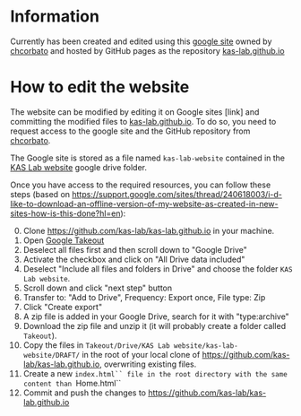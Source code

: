 # Information
Currently has been created and edited using this [google site](https://sites.google.com/d/1UQF6gsHwUSUk-Xvc8ijk4Eea7XsPrvoQ/p/1wv9rxmGsqJPXeADVysBtccI5aDW1tl35/edit) owned by [chcorbato](https://github.com/chcorbato) and hosted by GitHub pages as the repository [kas-lab.github.io](https://github.com/kas-lab/kas-lab.github.io)

# How to edit the website
The website can be modified by editing it on Google sites [link] and committing the modified files to [kas-lab.github.io](https://github.com/kas-lab/kas-lab.github.io). To do so, you need to request access to the google site and the GitHub repository from [chcorbato](https://github.com/chcorbato).

The Google site is stored as a file named `kas-lab-website` contained in the [KAS Lab website](https://drive.google.com/drive/folders/1fpc1uO4gT4ZBJebG-M4Jv5sYHr37G6R9?usp=drive_link) google drive folder.

Once you have access to the required resources, you can follow these steps (based on https://support.google.com/sites/thread/240618003/i-d-like-to-download-an-offline-version-of-my-website-as-created-in-new-sites-how-is-this-done?hl=en):

0. Clone https://github.com/kas-lab/kas-lab.github.io in your machine. 
1. Open [Google Takeout](https://takeout.google.com/)
2. Deselect all files first and then scroll down to "Google Drive"
3. Activate the checkbox and click on "All Drive data included"
4. Deselect "Include all files and folders in Drive" and choose the folder `KAS Lab website`.
5. Scroll down and click "next step" button
6. Transfer to: "Add to Drive", Frequency: Export once, File type: Zip
7. Click "Create export"
8. A zip file is added in your Google Drive, search for it with "type:archive"
9. Download the zip file and unzip it (it will probably create a folder called `Takeout`).
10. Copy the files in `Takeout/Drive/KAS Lab website/kas-lab-website/DRAFT/` in the root of your local clone of https://github.com/kas-lab/kas-lab.github.io, overwriting existing files.
11. Create a new `index.html`` file in the root directory with the same content than `Home.html``
12. Commit and push the changes to https://github.com/kas-lab/kas-lab.github.io